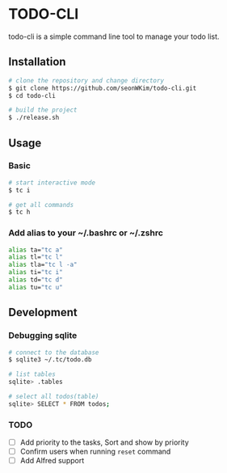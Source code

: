 # TODO-CLI 

todo-cli is a simple command line tool to manage your todo list. 

## Installation 

```bash
# clone the repository and change directory  
$ git clone https://github.com/seonWKim/todo-cli.git 
$ cd todo-cli 

# build the project 
$ ./release.sh
```
                    
## Usage 
                
### Basic 
```bash
# start interactive mode   
$ tc i 

# get all commands 
$ tc h 
``` 

### Add alias to your ~/.bashrc or ~/.zshrc 
```bash 
alias ta="tc a"
alias tl="tc l"
alias tla="tc l -a"
alias ti="tc i"
alias td="tc d"
alias tu="tc u"
```

## Development 

### Debugging sqlite  
```bash
# connect to the database 
$ sqlite3 ~/.tc/todo.db

# list tables 
sqlite> .tables 

# select all todos(table)  
sqlite> SELECT * FROM todos;  
```

### TODO 
- [ ] Add priority to the tasks, Sort and show by priority  
- [ ] Confirm users when running `reset` command   
- [ ] Add Alfred support 
